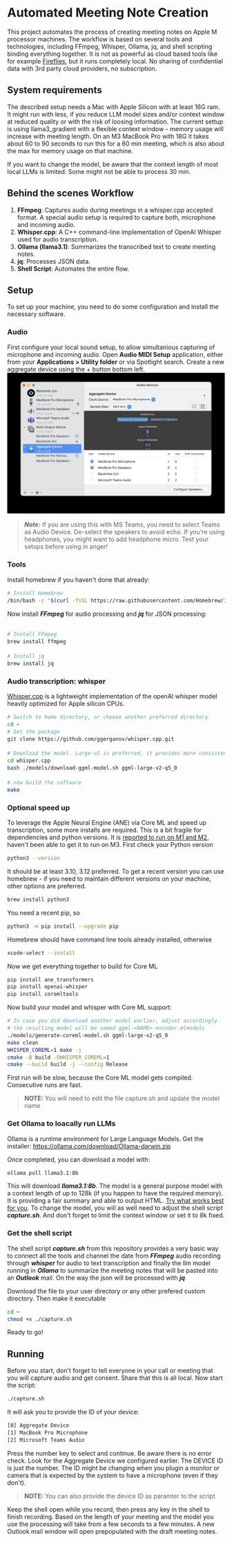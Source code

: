 # Automated Meeting Note Creation

This project automates the process of creating meeting notes on Apple M processor machines. The workflow is based on several tools and technologies, including FFmpeg, Whisper, Ollama, jq, and shell scripting binding everything together.
It is not as powerful as cloud based tools like for example [Fireflies](https://fireflies.ai), but it runs completely local. No sharing of confidential data with 3rd party cloud providers, no subscription.

## System requirements

The described setup needs a Mac with Apple Silicon with at least 16G ram. It might run with less, if you reduce LLM model sizes and/or context window at reduced quality or with the risk of loosing information. 
The current settup is using llama3_gradient with a flexible context window - memory usage will increase with meeting length. 
On an M3 MacBook Pro with 18G it takes about 60 to 90 seconds to run this for a 60 min meeting, which is also about the max for memory usage on that machine.

If you want to change the model, be aware that the context length of most local LLMs is limited. Some might not be able to process 30 min.

## Behind the scenes Workflow

1. **FFmpeg**: Captures audio during meetings in a whisper.cpp accepted format. A special audio setup is required to capture both, microphone and incoming audio.
3. **Whisper.cpp**: A C++ command-line implementation of OpenAI Whisper used for audio transcription.
4. **Ollama (llama3.1)**: Summarizes the transcribed text to create meeting notes.
5. **jq**: Processes JSON data.
6. **Shell Script**: Automates the entire flow.

## Setup
To set up your machine, you need to do some configuration and install the necessary software.
### Audio
First configure your local sound setup, to allow simultanious capturing of microphone and incoming audio. 
Open **Audio MIDI Setup** application, either from your **Applications > Utility folder** or via Spotlight search.
Create a new aggregate device using the + button bottom left.
![Screenshot of Audio MIDI Setup application showing a custom aggregate device](assets/audiosettings.jpg)

> ***Note:*** If you are using this with MS Teams, you need to select Teams as Audio Device. De-select the speakers to avoid echo. If you're using headphones, you might want to add headphone micro. Test your setups before using in anger!

### Tools
Install homebrew if you haven't done that already:
```bash
# Install Homebrew
/bin/bash -c "$(curl -fsSL https://raw.githubusercontent.com/Homebrew/install/HEAD/install.sh)"
```
Now install ***FFmpeg*** for audio processing and ***jq*** for JSON processing:
```bash

# Install FFmpeg
brew install ffmpeg

# Install jq
brew install jq
```

### Audio transcription: whisper
[Whisper.cpp](https://github.com/ggerganov/whisper.cpp/tree/master) is a lightweight implementation of the openAI whisper model heavily optimized for Apple silicon CPUs.
```bash
# Switch to home directory, or choose another preferred directory
cd ~
# Get the package
git clone https://github.com/ggerganov/whisper.cpp.git

# Download the model. Large-v2 is preferred, it provides more consistent results at a slightly lower accurracy as v3.
cd whisper.cpp
bash ./models/download-ggml-model.sh ggml-large-v2-q5_0

# now build the software
make
```

### Optional speed up
To leverage the Apple Neural Engine (ANE) via Core ML and speed up transcription, some more installs are required. 
This is a bit fragile for dependencies and python versions. It is [reported to run on M1 and M2](https://github.com/ggerganov/whisper.cpp/pull/566), haven't been able to get it to run on M3.
First check your Python version
```bash
python3 --version
```
It should be at least 3.10, 3.12 preferred. To get a recent version you can use homebrew - if you need to maintain different versions on your machine, other options are preferred.
```bash
brew install python3
```
You need a recent pip, so
```bash
python3 -m pip install --upgrade pip
```
Homebrew should have command line tools already installed, otherwise
```bash
xcode-select --install
```
Now we get everything together to build for Core ML
```bash
pip install ane_transformers
pip install openai-whisper
pip install coremltools
```
Now build your model and whisper with Core ML support:
```bash
# In case you did download another model earlier, adjust accordingly
# the resulting model will be named ggml-<NAME>-encoder.mlmodelc
./models/generate-coreml-model.sh ggml-large-v2-q5_0
make clean
WHISPER_COREML=1 make -j
cmake -B build -DWHISPER_COREML=1
cmake --build build -j --config Release
```
First run will be slow, because the Core ML model gets compiled. Consecutive runs are fast.

> **NOTE:** You will need to edit the file capture.sh and update the model name

### Get Ollama to loacally run LLMs
Ollama is a runtime environment for Large Language Models. Get the installer:
https://ollama.com/download/Ollama-darwin.zip

Once completed, you can download a model with:
```bash
ollama pull llama3.1:8b
```
This will download ***llama3.1:8b***. The model is a general purpose model with a context length of up to 128k (if you happen to have the required memory). It is providing a fair summary and able to output HTML.
[Try what works best for you](https://github.com/ollama/ollama). To change the model, you will as well need to adjust the shell script ***capture.sh***. And don't forget to limit the context window or set it to 8k fixed.

### Get the shell script 
The shell script ***capture.sh*** from this repository provides a very basic way to connect all the tools and channel the date from ***FFmpeg*** audio recording through ***whisper*** for audio to text transcription and finally the llm model running in ***Ollama*** to summarize the meeting notes that will be pasted into an ***Outlook*** mail. On the way the json will be processed with ***jq***

Download the file to your user directory or any other prefered custom directory. Then make it executable
```bash
cd ~
chmod +x ./capture.sh
```

Ready to go!

## Running
Before you start, don't forget to tell everyone in your call or meeting that you will capture audio and get consent. Share that this is all local.
Now start the script:
```bash
./capture.sh
```
It will ask you to provide the ID of your device:
```bash
[0] Aggregate Device
[1] MacBook Pro Microphone
[2] Microsoft Teams Audio
```
Press the number key to select and continue. Be aware there is no error check.
Look for the Aggregate Device we configured earlier. The DEVICE ID is just the number.
The ID might be changing when you plugin a monitor or camera that is expected by the system to have a microphone (even if they don't).

> **NOTE:** You can also provide the device ID as paramter to the script

Keep the shell open while you record, then press any key in the shell to finish recording.
Based on the length of your meeting and the model you use the processing will take from a few seconds to a few minutes. 
A new Outlook mail window will open prepopulated with the draft meeting notes.


